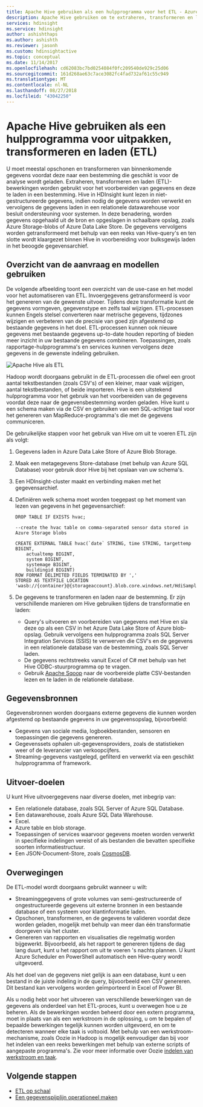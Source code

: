 ```yaml
---
title: Apache Hive gebruiken als een hulpprogramma voor het ETL - Azure HDInsight
description: Apache Hive gebruiken om te extraheren, transformeren en laden (ETL) gegevens in Azure HDInsight.
services: hdinsight
ms.service: hdinsight
author: ashishthaps
ms.author: ashishth
ms.reviewer: jasonh
ms.custom: hdinsightactive
ms.topic: conceptual
ms.date: 11/14/2017
ms.openlocfilehash: cd62083bc7bd0254084f0fc209540de929c25d06
ms.sourcegitcommit: 161d268ae63c7ace3082fc4fad732af61c55c949
ms.translationtype: MT
ms.contentlocale: nl-NL
ms.lasthandoff: 08/27/2018
ms.locfileid: "43042250"
---
```

# <a name="use-apache-hive-as-an-extract-transform-and-load-etl-tool"></a>Apache Hive gebruiken als een hulpprogramma voor uitpakken, transformeren en laden (ETL)

U moet meestal opschonen en transformeren van binnenkomende gegevens voordat deze naar een bestemming die geschikt is voor de analyse wordt geladen. Extraheren, transformeren en laden (ETL)-bewerkingen worden gebruikt voor het voorbereiden van gegevens en deze te laden in een bestemming.  Hive in HDInsight kunt lezen in niet-gestructureerde gegevens, indien nodig de gegevens worden verwerkt en vervolgens de gegevens laden in een relationele datawarehouse voor besluit ondersteuning voor systemen. In deze benadering, worden gegevens opgehaald uit de bron en opgeslagen in schaalbare opslag, zoals Azure Storage-blobs of Azure Data Lake Store. De gegevens vervolgens worden getransformeerd met behulp van een reeks van Hive-query's en ten slotte wordt klaargezet binnen Hive in voorbereiding voor bulksgewijs laden in het beoogde gegevensarchief.

## <a name="use-case-and-model-overview"></a>Overzicht van de aanvraag en modellen gebruiken

De volgende afbeelding toont een overzicht van de use-case en het model voor het automatiseren van ETL. Invoergegevens getransformeerd is voor het genereren van de gewenste uitvoer.  Tijdens deze transformatie kunt de gegevens vormgeven, gegevenstype en zelfs taal wijzigen.  ETL-processen kunnen Engels stelsel converteren naar metrische gegevens, tijdzones wijzigen en verbeteren van de precisie van goed zijn afgestemd op bestaande gegevens in het doel.  ETL-processen kunnen ook nieuwe gegevens met bestaande gegevens up-to-date houden reporting of bieden meer inzicht in uw bestaande gegevens combineren.  Toepassingen, zoals rapportage-hulpprogramma's en services kunnen vervolgens deze gegevens in de gewenste indeling gebruiken.

![Apache Hive als ETL](./media/apache-hadoop-using-apache-hive-as-an-etl-tool/hdinsight-etl-architecture.png)

Hadoop wordt doorgaans gebruikt in de ETL-processen die ofwel een groot aantal tekstbestanden (zoals CSV's) of een kleiner, maar vaak wijzigen, aantal tekstbestanden, of beide importeren.  Hive is een uitstekend hulpprogramma voor het gebruik van het voorbereiden van de gegevens voordat deze naar de gegevensbestemming worden geladen.  Hive kunt u een schema maken via de CSV en gebruiken van een SQL-achtige taal voor het genereren van MapReduce-programma's die met de gegevens communiceren. 

De gebruikelijke stappen voor het gebruik van Hive om uit te voeren ETL zijn als volgt:

1. Gegevens laden in Azure Data Lake Store of Azure Blob Storage.
2. Maak een metagegevens Store-database (met behulp van Azure SQL Database) voor gebruik door Hive bij het opslaan van uw schema's.
3. Een HDInsight-cluster maakt en verbinding maken met het gegevensarchief.
4. Definiëren welk schema moet worden toegepast op het moment van lezen van gegevens in het gegevensarchief:

    ```
    DROP TABLE IF EXISTS hvac;

    --create the hvac table on comma-separated sensor data stored in Azure Storage blobs
    
    CREATE EXTERNAL TABLE hvac(`date` STRING, time STRING, targettemp BIGINT,
        actualtemp BIGINT, 
        system BIGINT, 
        systemage BIGINT, 
        buildingid BIGINT)
    ROW FORMAT DELIMITED FIELDS TERMINATED BY ',' 
    STORED AS TEXTFILE LOCATION 'wasb://{container}@{storageaccount}.blob.core.windows.net/HdiSamples/SensorSampleData/hvac/';
    ```

5. De gegevens te transformeren en laden naar de bestemming.  Er zijn verschillende manieren om Hive gebruiken tijdens de transformatie en laden:

    * Query's uitvoeren en voorbereiden van gegevens met Hive en sla deze op als een CSV in het Azure Data Lake Store of Azure blob-opslag.  Gebruik vervolgens een hulpprogramma zoals SQL Server Integration Services (SSIS) te verwerven die CSV's en de gegevens in een relationele database van de bestemming, zoals SQL Server laden.
    * De gegevens rechtstreeks vanuit Excel of C# met behulp van het Hive ODBC-stuurprogramma op te vragen.
    * Gebruik [Apache Sqoop](apache-hadoop-use-sqoop-mac-linux.md) naar de voorbereide platte CSV-bestanden lezen en te laden in de relationele database.

## <a name="data-sources"></a>Gegevensbronnen

Gegevensbronnen worden doorgaans externe gegevens die kunnen worden afgestemd op bestaande gegevens in uw gegevensopslag, bijvoorbeeld:

* Gegevens van sociale media, logboekbestanden, sensoren en toepassingen die gegevens genereren.
* Gegevenssets ophalen uit-gegevensproviders, zoals de statistieken weer of de leverancier van verkoopcijfers.
* Streaming-gegevens vastgelegd, gefilterd en verwerkt via een geschikt hulpprogramma of framework.

<!-- TODO: (see Collecting and loading data into HDInsight). -->

## <a name="output-targets"></a>Uitvoer-doelen

U kunt Hive uitvoergegevens naar diverse doelen, met inbegrip van:

* Een relationele database, zoals SQL Server of Azure SQL Database.
* Een datawarehouse, zoals Azure SQL Data Warehouse.
* Excel.
* Azure table en blob storage.
* Toepassingen of services waarvoor gegevens moeten worden verwerkt in specifieke indelingen vereist of als bestanden die bevatten specifieke soorten informatiestructuur.
* Een JSON-Document-Store, zoals <a href="https://azure.microsoft.com/services/cosmos-db/">CosmosDB</a>.

## <a name="considerations"></a>Overwegingen

De ETL-model wordt doorgaans gebruikt wanneer u wilt:

* Streaminggegevens of grote volumes van semi-gestructureerde of ongestructureerde gegevens uit externe bronnen in een bestaande database of een systeem voor klantinformatie laden.
* Opschonen, transformeren, en de gegevens te valideren voordat deze worden geladen, mogelijk met behulp van meer dan één transformatie doorgeven via het cluster.
* Genereren van rapporten en visualisaties die regelmatig worden bijgewerkt.  Bijvoorbeeld, als het rapport te genereren tijdens de dag lang duurt, kunt u het rapport om uit te voeren 's nachts plannen.  U kunt Azure Scheduler en PowerShell automatisch een Hive-query wordt uitgevoerd.

Als het doel van de gegevens niet gelijk is aan een database, kunt u een bestand in de juiste indeling in de query, bijvoorbeeld een CSV genereren. Dit bestand kan vervolgens worden geïmporteerd in Excel of Power BI.

Als u nodig hebt voor het uitvoeren van verschillende bewerkingen van de gegevens als onderdeel van het ETL-proces, kunt u overwegen hoe u ze beheren. Als de bewerkingen worden beheerd door een extern programma, moet in plaats van als een werkstroom in de oplossing, u om te bepalen of bepaalde bewerkingen tegelijk kunnen worden uitgevoerd, en om te detecteren wanneer elke taak is voltooid. Met behulp van een werkstroom-mechanisme, zoals Oozie in Hadoop is mogelijk eenvoudiger dan bij voor het indelen van een reeks bewerkingen met behulp van externe scripts of aangepaste programma's. Zie voor meer informatie over Oozie [indelen van werkstroom en taak](https://msdn.microsoft.com/library/dn749829.aspx).

## <a name="next-steps"></a>Volgende stappen

* [ETL op schaal](apache-hadoop-etl-at-scale.md)
* [Een gegevenspijplijn operationeel maken](../hdinsight-operationalize-data-pipeline.md)

<!-- * [ETL Deep Dive](../hdinsight-etl-deep-dive.md) -->
